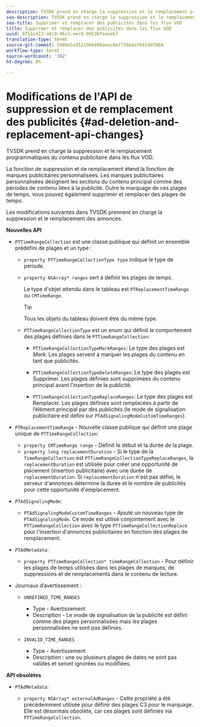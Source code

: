 ```yaml
---
description: TVSDK prend en charge la suppression et le remplacement programmatiques du contenu publicitaire dans les flux VOD.
seo-description: TVSDK prend en charge la suppression et le remplacement programmatiques du contenu publicitaire dans les flux VOD.
seo-title: Supprimer et remplacer des publicités dans les flux VOD
title: Supprimer et remplacer des publicités dans les flux VOD
uuid: 8f51c413-a8c9-46c1-aec6-0d536feaaeb7
translation-type: tm+mt
source-git-commit: 5908e5a3521966496aeec0ef730e4a704fddfb68
workflow-type: tm+mt
source-wordcount: '392'
ht-degree: 0%

---
```



# Modifications de l&#39;API de suppression et de remplacement des publicités {#ad-deletion-and-replacement-api-changes}

TVSDK prend en charge la suppression et le remplacement programmatiques du contenu publicitaire dans les flux VOD.

La fonction de suppression et de remplacement étend la fonction de marques publicitaires personnalisées. Les marques publicitaires personnalisées désignent les sections du contenu principal comme des périodes de contenu liées à la publicité. Outre le marquage de ces plages de temps, vous pouvez également supprimer et remplacer des plages de temps.

Les modifications suivantes dans TVSDK prennent en charge la suppression et le remplacement des annonces.

**Nouvelles API**

* `PTTimeRangeCollection` est une classe publique qui définit un ensemble prédéfini de plages et un type :

   * `property PTTimeRangeCollectionType type` indique le type de période.
   * `property NSArray* ranges` sert à définir les plages de temps.

      Le type d&#39;objet attendu dans le tableau est `PTReplacementTimeRange` ou `CMTimeRange`.

      >[!TIP]
      >
      >Tous les objets du tableau doivent être du même type.

   * `PTTimeRangeCollectionType` est un enum qui définit le comportement des plages définies dans le  `PTTimeRangeCollection`:

      * `PTTimeRangeCollectionTypeMarkRanges`: Le type des plages est  *Mark*. Les plages servent à marquer les plages du contenu en tant que publicités.

      * `PTTimeRangeCollectionTypeDeleteRanges`: Le type des plages est Supprimer. Les plages définies sont supprimées du contenu principal avant l’insertion de la publicité.
      * `PTTimeRangeCollectionTypeReplaceRanges`: Le type des plages est Remplacer. Les plages définies sont remplacées à partir de l’élément principal par des publicités (le mode de signalisation publicitaire est défini sur `PTAdSignalingModeCustomTimeRanges`).

* `PTReplacementTimeRange` - Nouvelle classe publique qui définit une plage unique de  `PTTimeRangeCollection`:

   * `property CMTimeRange range` - Définit le début et la durée de la plage.
   * `property long replacementDuration` - Si le type de la  `TimeRangeCollection` est  `PTTimeRangeCollectionTypeReplaceRanges`, la  `replacementDuration` est utilisée pour créer une opportunité de placement (insertion publicitaire) avec une durée de  `replacementDuration`. Si `replacementDuration` n&#39;est pas défini, le serveur d&#39;annonces détermine la durée et le nombre de publicités pour cette opportunité d&#39;emplacement.

* `PTAdSignalingMode`:

   * `PTAdSignalingModeCustomTimeRanges` - Ajouté un nouveau type de  `PTAdSignalingMode`. Ce mode est utilisé conjointement avec le `PTTimeRangeCollection` avec le type `PTTimeRangeCollectionReplace` pour l&#39;insertion d&#39;annonces publicitaires en fonction des plages de remplacement.

* `PTAdMetadata`:

   * `property PTTimeRangeCollection* timeRangeCollection` - Pour définir les plages de temps utilisées dans les plages de marques, de suppressions et de remplacements dans le contenu de lecture.

* Journaux d’avertissement :

   * `UNDEFINED_TIME_RANGES`

      * Type - Avertissement
      * Description - Le mode de signalisation de la publicité est défini comme des plages personnalisées mais les plages personnalisées ne sont pas définies.
   * `INVALID_TIME_RANGES`

      * Type - Avertissement
      * Description : une ou plusieurs plages de dates ne sont pas valides et seront ignorées ou modifiées.


**API obsolètes**

* `PTAdMetadata`:

   * `property NSArray* externalAdRanges` - Cette propriété a été précédemment utilisée pour définir des plages C3 pour le marquage. Elle est désormais obsolète, car ces plages sont définies via `PTTimeRangeCollection`.